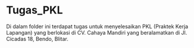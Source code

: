 # Tugas_PKL
Di dalam folder ini terdapat tugas untuk menyelesaikan PKL (Praktek Kerja Lapangan) yang berlokasi di CV. Cahaya Mandiri yang beralamatkan di Jl. Cicadas 18, Bendo, Blitar.
